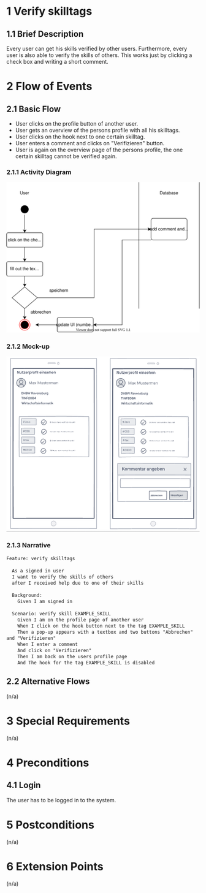 # 1 Verify skilltags

## 1.1 Brief Description

Every user can get his skills verified by other users. Furthermore, every user is also able to verify the skills of others.
This works just by clicking a check box and writing a short comment.

# 2 Flow of Events

## 2.1 Basic Flow

- User clicks on the profile button of another user.
- User gets an overview of the persons profile with all his skilltags.
- User clicks on the hook next to one certain skilltag.
- User enters a comment and clicks on "Verifizieren" button.
- User is again on the overview page of the persons profile, the one certain skilltag cannot be verified again.

### 2.1.1 Activity Diagram

![Organization Application Activity Diagram](ActivityDiagrams/verifySkill.svg)

### 2.1.2 Mock-up

![Create Operation Form Wireframe](Wireframe/verifySkill.png)

### 2.1.3 Narrative

```gherkin
Feature: verify skilltags

  As a signed in user
  I want to verify the skills of others
  after I received help due to one of their skills

  Background:
    Given I am signed in

  Scenario: verify skill EXAMPLE_SKILL
    Given I am on the profile page of another user
    When I click on the hook button next to the tag EXAMPLE_SKILL
    Then a pop-up appears with a textbox and two buttons "Abbrechen" and "Verifizieren"
    When I enter a comment
    And click on "Verifizieren"
    Then I am back on the users profile page
    And The hook for the tag EXAMPLE_SKILL is disabled
```

## 2.2 Alternative Flows

(n/a)

# 3 Special Requirements

(n/a)

# 4 Preconditions

## 4.1 Login

The user has to be logged in to the system.

# 5 Postconditions

(n/a)

# 6 Extension Points

(n/a)
